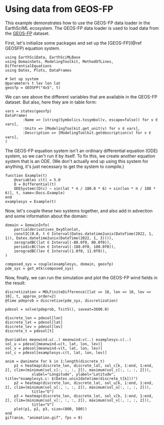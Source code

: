 # Using data from GEOS-FP

This example demonstrates how to use the GEOS-FP data loader in the EarthSciML ecosystem. The GEOS-FP data loader is used to load data from the [GEOS-FP](https://gmao.gsfc.nasa.gov/GMAO_products/NRT_products.php) dataset.

First, let's initialize some packages and set up the [GEOS-FP](@ref GEOSFP) equation system.

```@example geosfp
using EarthSciData, EarthSciMLBase
using DomainSets, ModelingToolkit, MethodOfLines, DifferentialEquations
using Dates, Plots, DataFrames

# Set up system
@parameters t lev lon lat
geosfp = GEOSFP("4x5", t)
```

We can see above the different variables that are available in the GEOS-FP dataset.
But also, here they are in table form:

```@example geosfp
vars = states(geosfp)
DataFrame(
        :Name => [string(Symbolics.tosymbol(v, escape=false)) for v ∈ vars],
        :Units => [ModelingToolkit.get_unit(v) for v ∈ vars],
        :Description => [ModelingToolkit.getdescription(v) for v ∈ vars],
)
```

The GEOS-FP equation system isn't an ordinary differential equation (ODE) system, so we can't run it by itself.
To fix this, we create another equation system that is an ODE. 
(We don't actually end up using this system for anything, it's just necessary to get the system to compile.)

```@example geosfp
function Example(t)
    @variables c(t) = 5.0
    D = Differential(t)
    ODESystem([D(c) ~ sin(lat * π / 180.0 * 6) + sin(lon * π / 180 * 6)], t, name=:Docs₊Example)
end
examplesys = Example(t)
```

Now, let's couple these two systems together, and also add in advection and some information about the domain:

```@example geosfp
domain = DomainInfo(
    partialderivatives_δxyδlonlat,
    constIC(0.0, t ∈ Interval(Dates.datetime2unix(DateTime(2022, 1, 1)), Dates.datetime2unix(DateTime(2022, 1, 3)))),
    zerogradBC(lat ∈ Interval(-80.0f0, 80.0f0)),
    periodicBC(lon ∈ Interval(-180.0f0, 180.0f0)),
    zerogradBC(lev ∈ Interval(1.0f0, 11.0f0)),
)

composed_sys = couple(examplesys, domain, geosfp)
pde_sys = get_mtk(composed_sys)
```

Now, finally, we can run the simulation and plot the GEOS-FP wind fields in the result:

```@example geosfp
discretization = MOLFiniteDifference([lat => 10, lon => 10, lev => 10], t, approx_order=2)
@time pdeprob = discretize(pde_sys, discretization)

pdesol = solve(pdeprob, Tsit5(), saveat=3600.0)

discrete_lon = pdesol[lon]
discrete_lat = pdesol[lat]
discrete_lev = pdesol[lev]
discrete_t = pdesol[t]

@variables meanwind₊u(..) meanwind₊v(..) examplesys₊c(..)
sol_u = pdesol[meanwind₊u(t, lat, lon, lev)]
sol_v = pdesol[meanwind₊v(t, lat, lon, lev)]
sol_c = pdesol[examplesys₊c(t, lat, lon, lev)]

anim = @animate for k in 1:length(discrete_t)
    p1 = heatmap(discrete_lon, discrete_lat, sol_c[k, 1:end, 1:end, 2], clim=(minimum(sol_c[:, :, :, 2]), maximum(sol_c[:, :, :, 2])),
            xlabel="Longitude", ylabel="Latitude", title="examplesys.c: $(Dates.unix2datetime(discrete_t[k]))")
    p2 = heatmap(discrete_lon, discrete_lat, sol_u[k, 1:end, 1:end, 2], clim=(minimum(sol_u[:, :, :, 2]), maximum(sol_u[:, :, :, 2])), 
            title="U")
    p3 = heatmap(discrete_lon, discrete_lat, sol_v[k, 1:end, 1:end, 2], clim=(minimum(sol_v[:, :, :, 2]), maximum(sol_v[:, :, :, 2])),
            title="V")
    plot(p1, p2, p3, size=(800, 500))
end
gif(anim, "animation.gif", fps = 8)
```